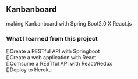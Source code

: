 ## Kanbanboard

making Kanbanboard with Spring Boot2.0 X React.js

### What I learned from this project

[]Create a RESTful API with Springboot <br/>
[]Create a web application with React <br/>
[]Comsume a RESTful API with React/Redux <br/>
[]Deploy to Heroku <br/>
